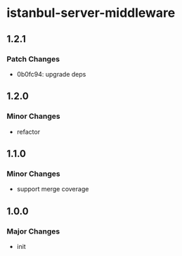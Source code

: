 # istanbul-server-middleware

## 1.2.1
### Patch Changes

- 0b0fc94: upgrade deps

## 1.2.0
### Minor Changes

- refactor

## 1.1.0

### Minor Changes

- support merge coverage

## 1.0.0

### Major Changes

- init
